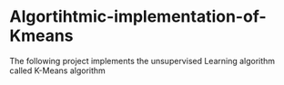 # Algortihtmic-implementation-of-Kmeans
The following project implements the  unsupervised Learning algorithm called K-Means algorithm
